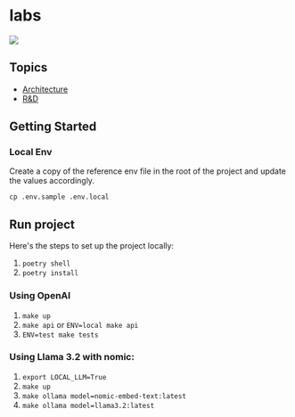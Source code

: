 # labs

<img src="https://img.shields.io/badge/runtime_revolution-labs-blue" />

## Topics

- [Architecture](docs/rag.md)
- [R&D](docs/rd.md)

## Getting Started

### Local Env

Create a copy of the reference env file in the root of the project and update the values accordingly.

`cp .env.sample .env.local`

## Run project

Here's the steps to set up the project locally:

1. `poetry shell`
2. `poetry install`

### Using OpenAI

1. `make up`
2. `make api` or `ENV=local make api`
3. `ENV=test make tests`

### Using Llama 3.2 with nomic:

1. `export LOCAL_LLM=True`
2. `make up`
3. `make ollama model=nomic-embed-text:latest`
4. `make ollama model=llama3.2:latest`
